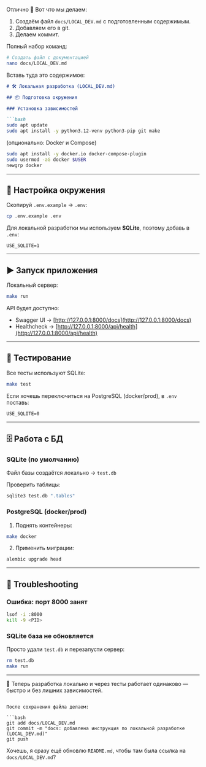 Отлично 🚀
Вот что мы делаем:

1. Создаём файл `docs/LOCAL_DEV.md` с подготовленным содержимым.
2. Добавляем его в git.
3. Делаем коммит.

Полный набор команд:

```bash
# Создать файл с документацией
nano docs/LOCAL_DEV.md
```

Вставь туда это содержимое:

````markdown
# 🛠 Локальная разработка (LOCAL_DEV.md)

## 📦 Подготовка окружения

### Установка зависимостей

```bash
sudo apt update
sudo apt install -y python3.12-venv python3-pip git make
````

(опционально: Docker и Compose)

```bash
sudo apt install -y docker.io docker-compose-plugin
sudo usermod -aG docker $USER
newgrp docker
```

---

## 🔐 Настройка окружения

Скопируй `.env.example` → `.env`:

```bash
cp .env.example .env
```

Для локальной разработки мы используем **SQLite**, поэтому добавь в `.env`:

```dotenv
USE_SQLITE=1
```

---

## ▶️ Запуск приложения

Локальный сервер:

```bash
make run
```

API будет доступно:

* Swagger UI → [http://127.0.0.1:8000/docs](http://127.0.0.1:8000/docs)
* Healthcheck → [http://127.0.0.1:8000/api/health](http://127.0.0.1:8000/api/health)

---

## 🧪 Тестирование

Все тесты используют SQLite:

```bash
make test
```

Если хочешь переключиться на PostgreSQL (docker/prod), в `.env` поставь:

```dotenv
USE_SQLITE=0
```

---

## 🗄️ Работа с БД

### SQLite (по умолчанию)

Файл базы создаётся локально → `test.db`

Проверить таблицы:

```bash
sqlite3 test.db ".tables"
```

### PostgreSQL (docker/prod)

1. Поднять контейнеры:

```bash
make docker
```

2. Применить миграции:

```bash
alembic upgrade head
```

---

## 🧨 Troubleshooting

### Ошибка: порт 8000 занят

```bash
lsof -i :8000
kill -9 <PID>
```

### SQLite база не обновляется

Просто удали `test.db` и перезапусти сервер:

```bash
rm test.db
make run
```

---

📌 Теперь разработка локально и через тесты работает одинаково — быстро и без лишних зависимостей.

````

После сохранения файла делаем:

```bash
git add docs/LOCAL_DEV.md
git commit -m "docs: добавлена инструкция по локальной разработке (LOCAL_DEV.md)"
git push
````

Хочешь, я сразу ещё обновлю `README.md`, чтобы там была ссылка на `docs/LOCAL_DEV.md`?
